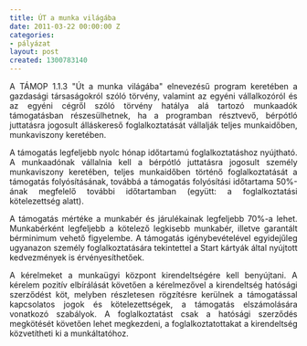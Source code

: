 ```yaml
---
title: ÚT a munka világába
date: 2011-03-22 00:00:00 Z
categories:
- pályázat
layout: post
created: 1300783140
---
```


<p style="text-align: justify;">A TÁMOP 1.1.3 "Út a munka világába" elnevezésű program keretében a gazdasági társaságokról szóló törvény, valamint az egyéni vállalkozóról és az egyéni cégről szóló törvény hatálya alá tartozó munkaadók támogatásban részesülhetnek, ha a programban résztvevő, bérpótló juttatásra jogosult álláskereső foglalkoztatását vállalják teljes munkaidőben, munkaviszony keretében.&nbsp;</p><p style="text-align: justify;">A támogatás legfeljebb nyolc hónap időtartamú foglalkoztatáshoz nyújtható. A munkaadónak vállalnia kell a bérpótló juttatásra jogosult személy munkaviszony keretében, teljes munkaidőben történő foglalkoztatását a támogatás folyósításának, továbbá a támogatás folyósítási időtartama 50%-ának megfelelő további időtartamban (együtt: a foglalkoztatási kötelezettség alatt).&nbsp;</p><p style="text-align: justify;">A támogatás mértéke a munkabér és járulékainak legfeljebb 70%-a lehet. Munkabérként legfeljebb a kötelező legkisebb munkabér, illetve garantált bérminimum vehető figyelembe. A támogatás igénybevételével egyidejűleg ugyanazon személy foglalkoztatására tekintettel a Start kártyák által nyújtott kedvezmények is érvényesíthetőek.</p><p style="text-align: justify;">A kérelmeket a munkaügyi központ kirendeltségére kell benyújtani. A kérelem pozitív elbírálását követően a kérelmezővel a kirendeltség hatósági szerződést köt, melyben részletesen rögzítésre kerülnek a támogatással kapcsolatos jogok és kötelezettségek, a támogatás elszámolására vonatkozó szabályok. A foglalkoztatást csak a hatósági szerződés megkötését követően lehet megkezdeni, a foglalkoztatottakat a kirendeltség közvetítheti ki a munkáltatóhoz.&nbsp;</p>

